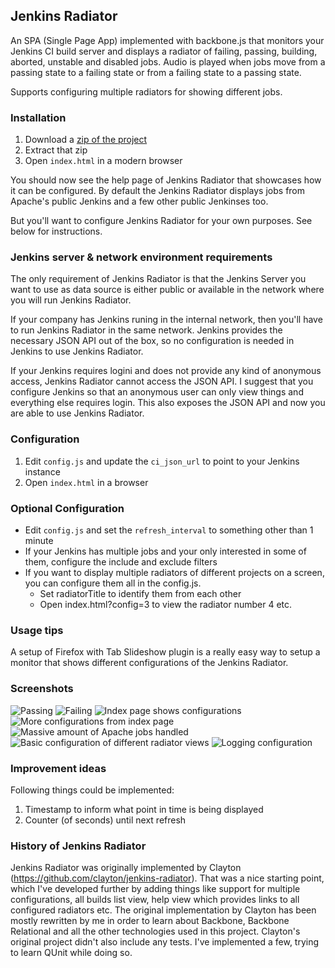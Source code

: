 ## Jenkins Radiator

An SPA (Single Page App) implemented with backbone.js that monitors your Jenkins CI build server and displays a radiator of failing,
passing, building, aborted, unstable and disabled jobs. Audio is played when jobs move from a passing state to a failing state
or from a failing state to a passing state.

Supports configuring multiple radiators for showing different jobs.


### Installation

1. Download a [zip of the project](https://github.com/kogitant/jenkins-radiator/downloads)
2. Extract that zip
3. Open `index.html` in a modern browser

You should now see the help page of Jenkins Radiator that showcases how it can be configured.
By default the Jenkins Radiator displays jobs from Apache's public Jenkins and a few other public Jenkinses too.

But you'll want to configure Jenkins Radiator for your own purposes. See below for instructions.


### Jenkins server & network environment requirements 
The only requirement of Jenkins Radiator is that the Jenkins Server you want to use as data source is either public or available in the network
where you will run Jenkins Radiator. 

If your company has Jenkins runing in the internal network, then you'll have to run Jenkins Radiator in the same network.
Jenkins provides the necessary JSON API out of the box, so no configuration is needed in Jenkins to use Jenkins Radiator.

If your Jenkins requires logini and does not provide any kind of anonymous access, Jenkins Radiator cannot access the JSON API.
I suggest that you configure Jenkins so that an anonymous user can only view things and everything else requires login. This also exposes the JSON API 
and now you are able to use Jenkins Radiator.


### Configuration

1. Edit `config.js` and update the `ci_json_url` to point to your Jenkins instance
2. Open `index.html` in a browser

### Optional Configuration

* Edit `config.js` and set the `refresh_interval` to something other than 1 minute
* If your Jenkins has multiple jobs and your only interested in some of them, configure the include and exclude filters
* If you want to display multiple radiators of different projects on a screen, you can configure them all in the config.js.
    * Set radiatorTitle to identify them from each other
    * Open index.html?config=3 to view the radiator number 4 etc.


### Usage tips
A setup of Firefox with Tab Slideshow plugin is a really easy way to setup a monitor that shows different configurations of the Jenkins Radiator.


### Screenshots

![Passing](/documentation/screenshots/passing.png "All included jobs passing")
![Failing](/documentation/screenshots/failing.png "Radiator view when an included job is failing")
![Index page shows configurations](/documentation/screenshots/index.png "Index page lists what radiators have been configured")
![More configurations from index page](/documentation/screenshots/index2.png "Even more configured radiators from index page")
![Massive amount of Apache jobs handled]( /documentation/screenshots/818jobshandled.png "818 Apache Jobs handled")
![Basic configuration of different radiator views](/documentation/screenshots/config.png "Configuration of different radiator views")
![Logging configuration](/documentation/screenshots/config2.png "Configuration of logging")

### Improvement ideas
Following things could be implemented:
1. Timestamp to inform what point in time is being displayed
2. Counter (of seconds) until next refresh


### History of Jenkins Radiator
Jenkins Radiator was originally implemented by Clayton (https://github.com/clayton/jenkins-radiator). That was a nice starting point, which I've developed further by adding things like support for multiple configurations, all builds list view, help view which provides links to all configured radiators etc.
The original implementation by Clayton has been mostly rewritten by me in order to learn about Backbone, Backbone Relational and all the other technologies used in this project. Clayton's original project didn't also include any tests. I've implemented a few, trying to learn QUnit while doing so.

